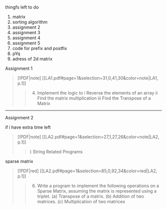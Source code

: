 thingfs left to do
1) matrix
2) sorting algorithm
3) assignment 2
4) assignment 3
5) assignment 4
6) assignment 5
7) code for prefix and postfix
8) pYq
9) adress of 2d matrix


Assignment 1
> [!PDF|note] [[LA1.pdf#page=1&selection=31,0,41,30&color=note|LA1, p.1]]
> > 4) Implement the logic to i Reverse the elements of an array ii Find the matrix multiplication iii Find the Transpose of a Matrix

---

Assignment 2 

if i have extra time left
> [!PDF|note] [[LA2.pdf#page=1&selection=27,1,27,26&color=note|LA2, p.1]]
> > ) String Related Programs

sparse matrix
> [!PDF|red] [[LA2.pdf#page=1&selection=85,0,92,34&color=red|LA2, p.1]]
> > 6) Write a program to implement the following operations on a Sparse Matrix, assuming the matrix is represented using a triplet. (a) Transpose of a matrix. (b) Addition of two matrices. (c) Multiplication of two matrices

